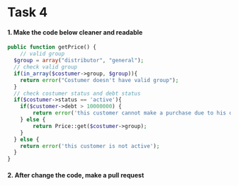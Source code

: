 # Task 4

#### 1. Make the code below cleaner and readable

```php
public function getPrice() {
    // valid group
  $group = array("distributor", "general");
  // check valid group
  if(in_array($costumer->group, $group)){
    return error("Costumer doesn't have valid group");
  }
  // check costumer status and debt status
  if($costumer->status == 'active'){
    if($customer->debt > 10000000) {
        return error('this customer cannot make a purchase due to his debt over limit');
    } else {
        return Price::get($costumer->group);
    }
  } else {
    return error('this customer is not active');
  }
}
```

#### 2. After change the code, make a pull request
